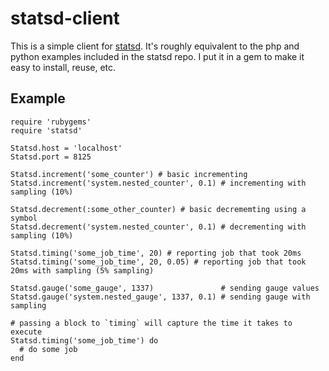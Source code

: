 statsd-client
=============

This is a simple client for [statsd](https://github.com/etsy/statsd).  It's
roughly equivalent to the php and python examples included in the statsd
repo.  I put it in a gem to make it easy to install, reuse, etc.

Example
-------

    require 'rubygems'
    require 'statsd'

    Statsd.host = 'localhost'
    Statsd.port = 8125

    Statsd.increment('some_counter') # basic incrementing
    Statsd.increment('system.nested_counter', 0.1) # incrementing with sampling (10%)

    Statsd.decrement(:some_other_counter) # basic decrememting using a symbol
    Statsd.decrement('system.nested_counter', 0.1) # decrementing with sampling (10%)

    Statsd.timing('some_job_time', 20) # reporting job that took 20ms
    Statsd.timing('some_job_time', 20, 0.05) # reporting job that took 20ms with sampling (5% sampling)

    Statsd.gauge('some_gauge', 1337)               # sending gauge values
    Statsd.gauge('system.nested_gauge', 1337, 0.1) # sending gauge with sampling

    # passing a block to `timing` will capture the time it takes to execute
    Statsd.timing('some_job_time') do
      # do some job
    end


